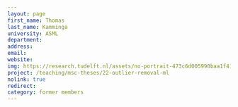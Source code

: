 ```yaml
---
layout: page
first_name: Thomas
last_name: Kamminga
university: ASML
department:
address:
email:
website:
img: https://research.tudelft.nl/assets/no-portrait-473c6d005990baa1f418d9c668dcd4ec.png
project: /teaching/msc-theses/22-outlier-removal-ml
nolink: true
redirect:
category: former members
---
```


